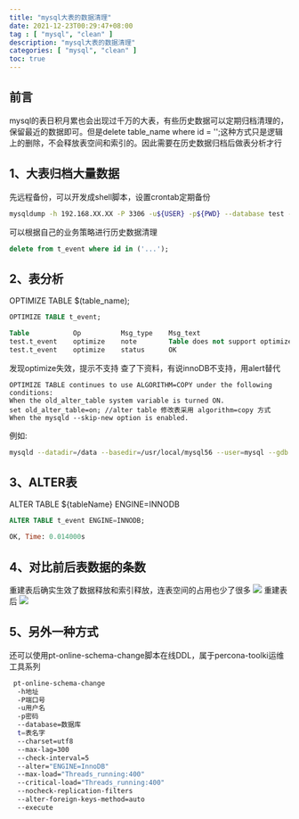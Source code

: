```yaml
---
title: "mysql大表的数据清理"
date: 2021-12-23T00:29:47+08:00
tag : [ "mysql", "clean" ]
description: "mysql大表的数据清理"
categories: [ "mysql", "clean" ]
toc: true
---
```


## 前言
mysql的表日积月累也会出现过千万的大表，有些历史数据可以定期归档清理的，保留最近的数据即可。但是delete table_name where id = '';这种方式只是逻辑上的删除，不会释放表空间和索引的。因此需要在历史数据归档后做表分析才行

## 1、大表归档大量数据
先远程备份，可以开发成shell脚本，设置crontab定期备份
```bash
mysqldump -h 192.168.XX.XX -P 3306 -u${USER} -p${PWD} --database test --tables t_event | gzip > /data/backup/20211223/t_event.sql.gz
```
可以根据自己的业务策略进行历史数据清理
```sql
delete from t_event where id in ('...');
```

## 2、表分析
OPTIMIZE TABLE $(table_name);
```sql
OPTIMIZE TABLE t_event;

Table	        Op	        Msg_type	Msg_text
test.t_event	optimize	note	    Table does not support optimize, doing recreate + analyze instead
test.t_event	optimize	status	    OK
```

发现optimize失效，提示不支持
查了下资料，有说innoDB不支持，用alert替代
```
OPTIMIZE TABLE continues to use ALGORITHM=COPY under the following conditions:
When the old_alter_table system variable is turned ON.
set old_alter_table=on; //alter table 修改表采用 algorithm=copy 方式
When the mysqld --skip-new option is enabled.
```
例如:
```bash
mysqld --datadir=/data --basedir=/usr/local/mysql56 --user=mysql --gdb --skip-new
```

## 3、ALTER表
ALTER TABLE ${tableName} ENGINE=INNODB
```sql
ALTER TABLE t_event ENGINE=INNODB;

OK, Time: 0.014000s
```

## 4、对比前后表数据的条数
重建表后确实生效了数据释放和索引释放，连表空间的占用也少了很多
![](/posts/mysql/before.jpg)
重建表后
![](/posts/mysql/after.jpg)

## 5、另外一种方式
还可以使用pt-online-schema-change脚本在线DDL，属于percona-toolki运维工具系列
```bash
 pt-online-schema-change  
  -h地址
  -P端口号
  -u用户名
  -p密码   
  --database=数据库
  t=表名字
  --charset=utf8 
  --max-lag=300 
  --check-interval=5 
  --alter="ENGINE=InnoDB" 
  --max-load="Threads_running:400" 
  --critical-load="Threads_running:400" 
  --nocheck-replication-filters 
  --alter-foreign-keys-method=auto  
  --execute
```
